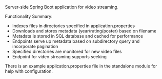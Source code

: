 Server-side Spring Boot application for video streaming.

Functionality Summary:
- Indexes files in directories specified in application.properties
- Downloads and stores metadata (year/rating/poster) based on filename
- Metadata is stored in SQL database and cached for performance
- Endpoints serve up metadata based on subdirectory query and incorporate pagination
- Specified directories are monitored for new video files
- Endpoint for video streaming supports seeking

There is an example application.properties file in the standalone module for help with configuration.